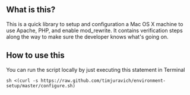 ## What is this?
This is a quick library to setup and configuration a Mac OS X machine to use Apache, PHP, and enable mod_rewrite. It contains verification steps along the way to make sure the developer knows what's going on.

## How to use this
You can run the script locally by just executing this statement in Terminal
	
	sh <(curl -s https://raw.github.com/timjuravich/environment-setup/master/configure.sh)